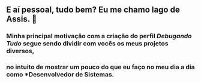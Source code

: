 ## E aí pessoal, tudo bem? Eu me chamo Iago de Assis. 👋

### Minha principal motivação com a criação do perfil _Debugando Tudo_ segue sendo dividir com vocês os meus projetos diversos,
### no intuito de mostrar um pouco do que eu faço no meu dia a dia como *Desenvolvedor de Sistemas.

<!--
**debugandotudo/debugandotudo** is a ✨ _special_ ✨ repository because its `README.md` (this file) appears on your GitHub profile.

Here are some ideas to get you started:

- 🔭 I’m currently working on ...
- 🌱 I’m currently learning ...
- 👯 I’m looking to collaborate on ...
- 🤔 I’m looking for help with ...
- 💬 Ask me about ...
- 📫 How to reach me: ...
- 😄 Pronouns: ...
- ⚡ Fun fact: ...
-->
